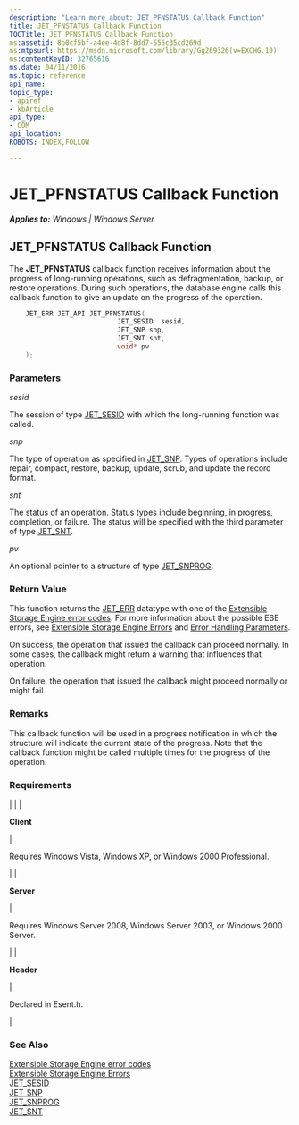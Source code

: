 ```yaml
---
description: "Learn more about: JET_PFNSTATUS Callback Function"
title: JET_PFNSTATUS Callback Function
TOCTitle: JET_PFNSTATUS Callback Function
ms:assetid: 8b0cf5bf-a4ee-4d8f-8dd7-556c35cd269d
ms:mtpsurl: https://msdn.microsoft.com/library/Gg269326(v=EXCHG.10)
ms:contentKeyID: 32765616
ms.date: 04/11/2016
ms.topic: reference
api_name: 
topic_type: 
- apiref
- kbArticle
api_type: 
- COM
api_location: 
ROBOTS: INDEX,FOLLOW

---
```


# JET_PFNSTATUS Callback Function


_**Applies to:** Windows | Windows Server_

## JET_PFNSTATUS Callback Function

The **JET_PFNSTATUS** callback function receives information about the progress of long-running operations, such as defragmentation, backup, or restore operations. During such operations, the database engine calls this callback function to give an update on the progress of the operation.

```cpp
    JET_ERR JET_API JET_PFNSTATUS(
                           JET_SESID  sesid,
                           JET_SNP snp,
                           JET_SNT snt,
                           void* pv
    );
```

### Parameters

*sesid*

The session of type [JET_SESID](./jet-sesid.md) with which the long-running function was called.

*snp*

The type of operation as specified in [JET_SNP](./jet-snp.md). Types of operations include repair, compact, restore, backup, update, scrub, and update the record format.

*snt*

The status of an operation. Status types include beginning, in progress, completion, or failure. The status will be specified with the third parameter of type [JET_SNT](./jet-snt.md).

*pv*

An optional pointer to a structure of type [JET_SNPROG](./jet-snprog-structure.md).

### Return Value

This function returns the [JET_ERR](./jet-err.md) datatype with one of the [Extensible Storage Engine error codes](./extensible-storage-engine-error-codes.md). For more information about the possible ESE errors, see [Extensible Storage Engine Errors](./extensible-storage-engine-errors.md) and [Error Handling Parameters](./error-handling-parameters.md).

On success, the operation that issued the callback can proceed normally. In some cases, the callback might return a warning that influences that operation.

On failure, the operation that issued the callback might proceed normally or might fail.

### Remarks

This callback function will be used in a progress notification in which the structure will indicate the current state of the progress. Note that the callback function might be called multiple times for the progress of the operation.

### Requirements


| 
|
| <p><strong>Client</strong></p> | <p>Requires Windows Vista, Windows XP, or Windows 2000 Professional.</p> | 
| <p><strong>Server</strong></p> | <p>Requires Windows Server 2008, Windows Server 2003, or Windows 2000 Server.</p> | 
| <p><strong>Header</strong></p> | <p>Declared in Esent.h.</p> | 



### See Also

[Extensible Storage Engine error codes](./extensible-storage-engine-error-codes.md)  
[Extensible Storage Engine Errors](./extensible-storage-engine-errors.md)  
[JET_SESID](./jet-sesid.md)  
[JET_SNP](./jet-snp.md)  
[JET_SNPROG](./jet-snprog-structure.md)  
[JET_SNT](./jet-snt.md)
